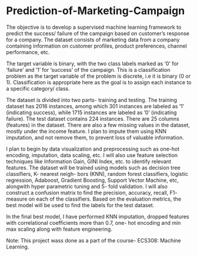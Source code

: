 # Prediction-of-Marketing-Campaign

The objective is to develop a supervised machine learning framework to predict the success/ failure of the campaign based on customer’s response for a company. The dataset consists of marketing data from a company containing information on customer profiles, product preferences, channel performance, etc. 

The target variable is binary, with the two class labels marked as ‘0’ for ‘failure’ and ‘1’ for ‘success’ of the campaign. This is a classification problem as the target variable of the problem is discrete, i.e it is binary (0 or 1). Classification is appropriate here as the goal is to assign each instance to a specific category/ class.

The dataset is divided into two parts- training and testing. The training dataset has 2016 instances, among which 301 instances are labeled as ’1’ (indicating success), while 1715 instances are labeled as ’0’ (indicating failure). The test dataset contains 224 instances. There are 25 columns (features) in the dataset. There are also a few missing values in the dataset, mostly under the income feature. I plan to impute them using KNN imputation, and not remove them, to prevent loss of valuable information. 

I plan to begin by data visualization and preprocessing such as one-hot encoding, imputation, data scaling, etc. I will also use feature selection techniques like Information Gain, GINI Index, etc. to identify relevant features. The dataset will be trained using models such as decision tree classifiers, K- nearest neigh-
bors (KNN), random forest classifiers, logistic regression, Adaboost, Gradient Boosting, Support Vector Machine, etc, alongwith hyper parametric tuning and 5- fold validation. I will also construct a confusion matrix to find the precision, accuracy, recall, F1- measure on each of the classifiers. Based on the evaluation metrics, the best model will be used to find the labels for the test dataset.

In the final best model, I have performed KNN imputation, dropped features with correlational coefficients more than 0.7, one- hot encoding and min max scaling along with feature engineering.

Note: This project wass done as a part of the course- ECS308: Machine Learning.
